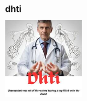 # dhti

[![dhti](https://github.com/dermatologist/dhti/blob/main/notes/dhti.jpg)](https://nuchange.ca)
